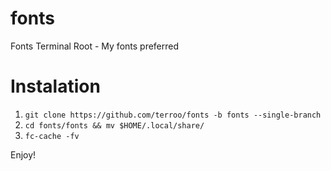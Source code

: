 # fonts
Fonts Terminal Root - My fonts preferred

# Instalation

1. `git clone https://github.com/terroo/fonts -b fonts --single-branch`
1. `cd fonts/fonts && mv $HOME/.local/share/`
1. `fc-cache -fv`

Enjoy!
